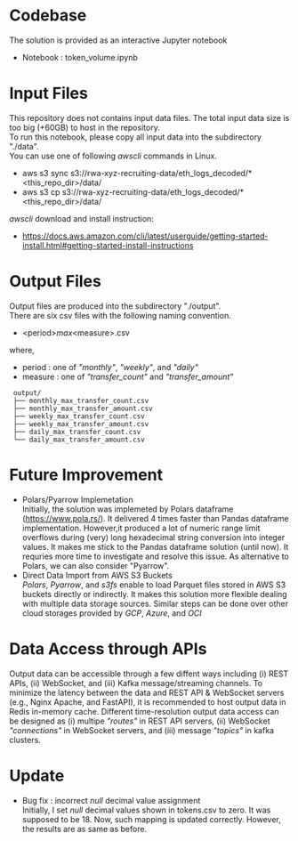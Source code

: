 # Codebase
  The solution is provided as an interactive Jupyter notebook
  - Notebook      : token_volume.ipynb


# Input Files
This repository does not contains input data files. The total input data size is too big (+60GB) to host in the repository. \
To run this notebook, please copy all input data into the subdirectory "./data". \
You can use one of following *awscli* commands in Linux.
  - aws  s3  sync  s3://rwa-xyz-recruiting-data/eth_logs_decoded/*  <this_repo_dir>/data/
  - aws  s3  cp    s3://rwa-xyz-recruiting-data/eth_logs_decoded/*  <this_repo_dir>/data/

*awscli* download and install instruction:
  - https://docs.aws.amazon.com/cli/latest/userguide/getting-started-install.html#getting-started-install-instructions


#  Output Files
Output files are produced into the subdirectory "./output". \
There are six csv files with the following naming convention.
  - \<period\>_max_\<measure\>.csv

where,
  - period  : one of *"monthly"*, *"weekly"*, and *"daily"*
  - measure : one of *"transfer\_count"* and *"transfer_amount"*

   ```
	output/
	├── monthly_max_transfer_count.csv
	├── monthly_max_transfer_amount.csv
	├── weekly_max_transfer_count.csv
	├── weekly_max_transfer_amount.csv
	├── daily_max_transfer_count.csv
	└── daily_max_transfer_amount.csv
```


# Future Improvement
* Polars/Pyarrow Implemetation \
  Initially, the solution was implemeted by Polars dataframe (https://www.pola.rs/).
  It delivered 4 times faster than Pandas dataframe implementation.
  However,it produced a lot of numeric range limit overflows during (very) long hexadecimal string conversion into integer values.
  It makes me stick to the Pandas dataframe solution (until now). It requries more time to investigate and resolve this issue.
  As alternative to Polars, we can also consider "Pyarrow".
* Direct Data Import from AWS S3 Buckets \
  *Polars*, *Pyarrow*, and *s3fs* enable to load Parquet files stored in AWS S3 buckets directly or indirectly.
  It makes this solution more flexible dealing with multiple data storage sources. Similar steps can be done over other cloud storages provided by *GCP*, *Azure*, and *OCI*


# Data Access through APIs
  Output data can be accessible through a few diffent ways including (i) REST APIs, (ii) WebSocket, and (iii) Kafka message/streaming channels.
  To minimize the latency between the data and REST API & WebSocket servers (e.g., Nginx Apache, and FastAPI), it is recommended to host output data in Redis in-memory cache.
  Different time-resolution output data access can be designed as (i) multipe *"routes"* in REST API servers, (ii) WebSocket *"connections"* in WebSocket servers, and  (iii) message *"topics"* in kafka clusters.


# Update
* Bug fix : incorrect *null* decimal value assignment \
  Initially, I set *null* decimal values shown in tokens.csv to zero. It was supposed to be 18.
  Now, such mapping is updated correctly. However, the results are as same as before.
